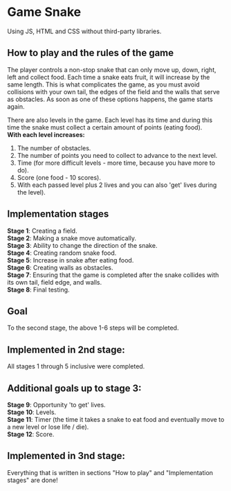 # Game Snake
Using JS, HTML and CSS without third-party libraries.
## How to play and the rules of the game
The player controls a non-stop snake that can only move up, down, right, left and collect food. Each time a snake eats fruit, it will increase by the same length. This is what complicates the game, as you must avoid collisions with your own tail, the edges of the field and the walls that serve as obstacles. As soon as one of these options happens, the game starts again.

There are also levels in the game. Each level has its time and during this time the snake must collect a certain amount of points (eating food).  <br />
**With each level increases:**
1. The number of obstacles.
2. The number of points you need to collect to advance to the next level.
3. Time (for more difficult levels - more time, because you have more to do).
4. Score (one food - 10 scores).
5. With each passed level plus 2 lives and you can also 'get' lives during the level).
## Implementation stages
**Stage 1**: Creating a field.  <br />
**Stage 2**: Making a snake move automatically. <br />
**Stage 3**: Ability to change the direction of the snake. <br />
**Stage 4**: Creating random snake food. <br />
**Stage 5**: Increase in snake after eating food. <br />
**Stage 6**: Creating walls as obstacles. <br />
**Stage 7**: Ensuring that the game is completed after the snake collides with its own tail, field edge, and walls. <br />
**Stage 8**: Final testing. <br />
## Goal
To the second stage, the above 1-6 steps will be completed.
## Implemented in 2nd stage: 
All stages 1 through 5 inclusive were completed.
## Additional goals up to stage 3:
**Stage 9**: Opportunity 'to get' lives. <br />
**Stage 10**: Levels. <br />
**Stage 11**: Timer (the time it takes a snake to eat food and eventually move to a new level or lose life / die). <br />
**Stage 12**: Score.
## Implemented in 3nd stage:
Everything that is written in sections "How to play" and "Implementation stages" are done!
